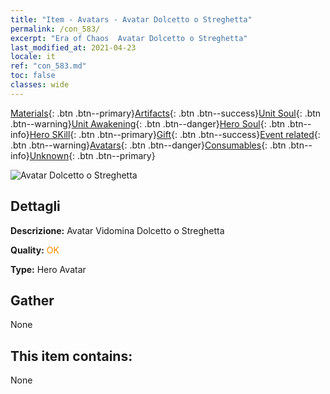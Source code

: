 ```yaml
---
title: "Item - Avatars - Avatar Dolcetto o Streghetta"
permalink: /con_583/
excerpt: "Era of Chaos  Avatar Dolcetto o Streghetta"
last_modified_at: 2021-04-23
locale: it
ref: "con_583.md"
toc: false
classes: wide
---
```

 [Materials](/ItemsIT/){: .btn .btn--primary}[Artifacts](/ItemsIT/Artifacts/){: .btn .btn--success}[Unit Soul](/ItemsIT/UnitSoul/){: .btn .btn--warning}[Unit Awakening](/ItemsIT/UnitAwakening/){: .btn .btn--danger}[Hero Soul](/ItemsIT/HeroSoul/){: .btn .btn--info}[Hero SKill](/ItemsIT/HeroSkill/){: .btn .btn--primary}[Gift](/ItemsIT/Gift/){: .btn .btn--success}[Event related](/ItemsIT/Events/){: .btn .btn--warning}[Avatars](/ItemsIT/Avatars/){: .btn .btn--danger}[Consumables](/ItemsIT/Consumables/){: .btn .btn--info}[Unknown](/ItemsIT/Unknown/){: .btn .btn--primary}

 ![Avatar Dolcetto o Streghetta](/images/h/h_Vidomina5.jpg)

## Dettagli
 **Descrizione:** Avatar Vidomina Dolcetto o Streghetta

 **Quality:** <span style="color: #FF8C00">OK</span>

 **Type:** Hero Avatar

## Gather

  None

## This item contains:

  None

